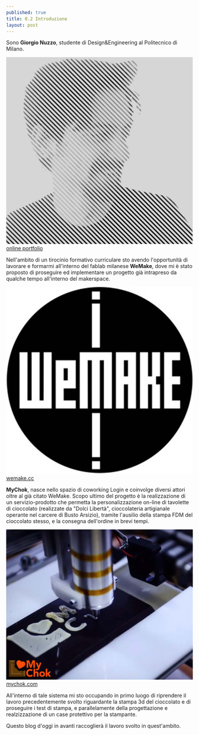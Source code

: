 ```yaml
---
published: true
title: 0.2 Introduzione
layout: post
---
```

Sono **Giorgio Nuzzo**, studente di Design&Engineering al Politecnico di Milano. 

![Me_portrait](https://raw.githubusercontent.com/Giuzzo/Giuzzo.github.io/ecb10fbd5baed0b3dce4b67cc58b4d7d3c7e84fa/_images/1.jpg) [online portfolio](http://issuu.com/giorgionuzzo/docs/giorgio_nuzzo__portfolio2015low)

Nell'ambito di un tirocinio formativo curriculare sto avendo l'opportunità di lavorare e formarmi all'interno del fablab milanese **WeMake**, dove mi è stato proposto di proseguire ed implementare un progetto già intrapreso da qualche tempo all'interno del makerspace.

![wemake_logo](https://raw.githubusercontent.com/Giuzzo/Giuzzo.github.io/ecb10fbd5baed0b3dce4b67cc58b4d7d3c7e84fa/_images/2.jpg)[wemake.cc](http://wemake.cc)

**MyChok**, nasce nello spazio di coworking Login e coinvolge diversi attori oltre al già citato WeMake.
Scopo ultimo del progetto è la realizzazione di un servizio-prodotto che permetta la personalizzazione on-line di tavolette di cioccolato (realizzate da "Dolci Libertà", cioccolateria artigianale operante nel carcere di Busto Arsizio), tramite l'ausilio della stampa FDM del cioccolato stesso, e la consegna dell'ordine in brevi tempi.

![logo mychok](https://raw.githubusercontent.com/Giuzzo/Giuzzo.github.io/ecb10fbd5baed0b3dce4b67cc58b4d7d3c7e84fa/_images/3.jpg) [mychok.com](http://www.mychok.com/)

All'interno di tale sistema mi sto occupando in  primo luogo di riprendere il lavoro precedentemente svolto riguardante la stampa 3d del cioccolato e di proseguire i test di stampa, e parallelamente della progettazione e realzizzazione di un case protettivo per la stampante.

Questo blog d'oggi in avanti raccoglierà il lavoro svolto in quest'ambito.

